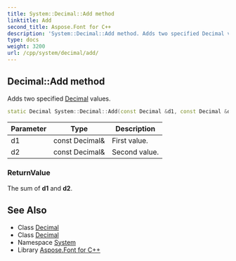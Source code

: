 ```yaml
---
title: System::Decimal::Add method
linktitle: Add
second_title: Aspose.Font for C++
description: 'System::Decimal::Add method. Adds two specified Decimal values in C++.'
type: docs
weight: 3200
url: /cpp/system/decimal/add/
---
```

## Decimal::Add method


Adds two specified [Decimal](../) values.

```cpp
static Decimal System::Decimal::Add(const Decimal &d1, const Decimal &d2)
```


| Parameter | Type | Description |
| --- | --- | --- |
| d1 | const Decimal\& | First value. |
| d2 | const Decimal\& | Second value. |

### ReturnValue

The sum of **d1** and **d2**.

## See Also

* Class [Decimal](../)
* Class [Decimal](../)
* Namespace [System](../../)
* Library [Aspose.Font for C++](../../../)
